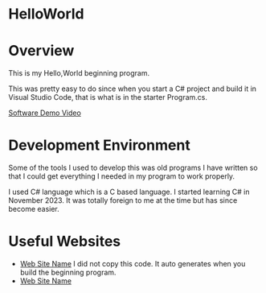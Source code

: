 # HelloWorld

# Overview

This is my Hello,World beginning program.

This was pretty easy to do since when you start a C# project and build it in Visual Studio Code, that is what is in the starter Program.cs.

[Software Demo Video](https://youtu.be/DlbDDQTNK0I)

# Development Environment

Some of the tools I used to develop this was old programs I have written so that I could get everything I needed in my program to work properly.

I used C# language which is a C based language. I started learning C# in November 2023. It was totally foreign to me at the time but has since become easier.

# Useful Websites

* [Web Site Name](https://www.w3schools.com/cs/index.php) I did not copy this code. It auto generates when you build the beginning program.
* [Web Site Name](https://code.visualstudio.com/Docs/languages/csharp)

